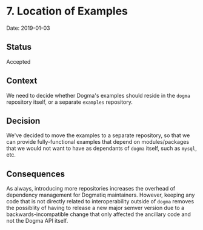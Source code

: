 # 7. Location of Examples

Date: 2019-01-03

## Status

Accepted

## Context

We need to decide whether Dogma's examples should reside in the `dogma`
repository itself, or a separate `examples` repository.

## Decision

We've decided to move the examples to a separate repository, so that we can
provide fully-functional examples that depend on modules/packages that we would
not want to have as dependants of `dogma` itself, such as `mysql`, etc.

## Consequences

As always, introducing more repositories increases the overhead of dependency
management for Dogmatiq maintainers. However, keeping any code that is not
directly related to interoperability outside of `dogma` removes the possiblity
of having to release a new major semver version due to a backwards-incompatible
change that only affected the ancillary code and not the Dogma API itself.
